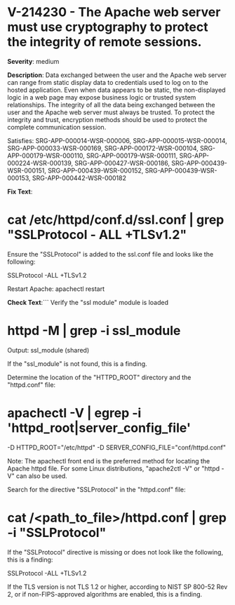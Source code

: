 # V-214230 - The Apache web server must use cryptography to protect the integrity of remote sessions.

**Severity**: medium

**Description**:
Data exchanged between the user and the Apache web server can range from static display data to credentials used to log on to the hosted application. Even when data appears to be static, the non-displayed logic in a web page may expose business logic or trusted system relationships. The integrity of all the data being exchanged between the user and the Apache web server must always be trusted. To protect the integrity and trust, encryption methods should be used to protect the complete communication session.

Satisfies: SRG-APP-000014-WSR-000006, SRG-APP-000015-WSR-000014, SRG-APP-000033-WSR-000169, SRG-APP-000172-WSR-000104, SRG-APP-000179-WSR-000110, SRG-APP-000179-WSR-000111, SRG-APP-000224-WSR-000139, SRG-APP-000427-WSR-000186, SRG-APP-000439-WSR-000151, SRG-APP-000439-WSR-000152, SRG-APP-000439-WSR-000153, SRG-APP-000442-WSR-000182

**Fix Text**:
# cat /etc/httpd/conf.d/ssl.conf | grep "SSLProtocol - ALL +TLSv1.2"

Ensure the "SSLProtocol" is added to the ssl.conf file and looks like the following:

SSLProtocol -ALL +TLSv1.2

Restart Apache: apachectl restart

**Check Text**:```
Verify the "ssl module" module is loaded
# httpd -M | grep -i ssl_module
Output:  ssl_module (shared) 

If the "ssl_module" is not found, this is a finding. 

Determine the location of the "HTTPD_ROOT" directory and the "httpd.conf" file:

# apachectl -V | egrep -i 'httpd_root|server_config_file'
-D HTTPD_ROOT="/etc/httpd"
-D SERVER_CONFIG_FILE="conf/httpd.conf"

Note: The apachectl front end is the preferred method for locating the Apache httpd file. For some Linux distributions, "apache2ctl -V" or  "httpd -V" can also be used.  

Search for the directive "SSLProtocol" in the "httpd.conf" file: 

# cat /<path_to_file>/httpd.conf | grep -i "SSLProtocol" 

If the "SSLProtocol" directive is missing or does not look like the following, this is a finding: 

SSLProtocol -ALL +TLSv1.2 

If the TLS version is not TLS 1.2 or higher, according to NIST SP 800-52 Rev 2, or if non-FIPS-approved algorithms are enabled, this is a finding.
```